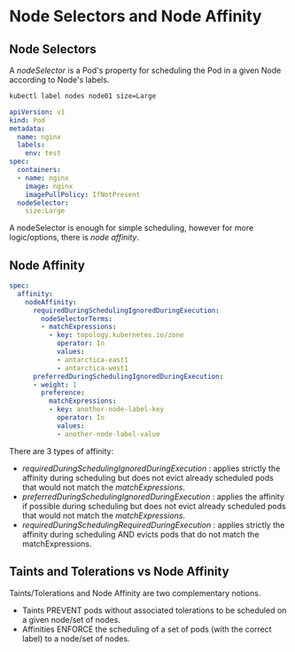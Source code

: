 # Node Selectors and Node Affinity

## Node Selectors

A *nodeSelector* is a Pod's property for scheduling the Pod in a given Node according to Node's labels.

```bash
kubectl label nodes node01 size=Large
```

```yaml
apiVersion: v1
kind: Pod
metadata:
  name: nginx
  labels:
    env: test
spec:
  containers:
  - name: nginx
    image: nginx
    imagePullPolicy: IfNotPresent
  nodeSelector:
    size:Large
```

A nodeSelector is enough for simple scheduling, however for more logic/options, there is *node affinity*.


## Node Affinity

```yaml
spec:
  affinity:
    nodeAffinity:
      requiredDuringSchedulingIgnoredDuringExecution:
        nodeSelectorTerms:
        - matchExpressions:
          - key: topology.kubernetes.io/zone
            operator: In
            values:
            - antarctica-east1
            - antarctica-west1
      preferredDuringSchedulingIgnoredDuringExecution:
      - weight: 1
        preference:
          matchExpressions:
          - key: another-node-label-key
            operator: In
            values:
            - another-node-label-value
```

There are 3 types of affinity:
- *requiredDuringSchedulingIgnoredDuringExecution* : applies strictly the affinity during scheduling but does not evict already scheduled pods that would not match the *matchExpressions*.
- *preferredDuringSchedulingIgnoredDuringExecution* : applies the affinity if possible during scheduling but does not evict already scheduled pods that would not match the *matchExpressions*.
- *requiredDuringSchedulingRequiredDuringExecution* : applies strictly the affinity during scheduling AND evicts pods that do not match the matchExpressions.

## Taints and Tolerations vs Node Affinity

Taints/Tolerations and Node Affinity are two complementary notions.

- Taints PREVENT pods without associated tolerations to be scheduled on a given node/set of nodes.
- Affinities ENFORCE the scheduling of a set of pods (with the correct label) to a node/set of nodes.